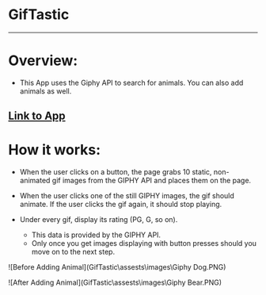 # GifTastic
---
# Overview:
   * This App uses the Giphy API to search for animals. You can also add animals as well.

[Link to App](https://josemenis.github.io/GifTastic/)
---
# How it works:

*   When the user clicks on a button, the page grabs 10 static, non-animated gif images from the GIPHY API and places them on the page.

*   When the user clicks one of the still GIPHY images, the gif should animate. If the user clicks the gif again, it should stop playing.

* Under every gif, display its rating (PG, G, so on).
   * This data is provided by the GIPHY API.
   * Only once you get images displaying with button presses should you move on to the next step.

![Before Adding Animal](GifTastic\assests\images\Giphy Dog.PNG)

![After Adding Animal](GifTastic\assests\images\Giphy Bear.PNG)